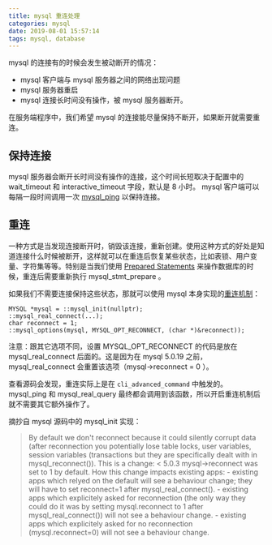 ```yaml
---
title: mysql 重连处理
categories: mysql
date: 2019-08-01 15:57:14
tags: mysql, database
---
```


mysql 的连接有的时候会发生被动断开的情况：

* mysql 客户端与 mysql 服务器之间的网络出现问题
* mysql 服务器重启
* mysql 连接长时间没有操作，被 mysql 服务器断开。

在服务端程序中，我们希望 mysql 的连接能尽量保持不断开，如果断开就需要重连。
<!--more-->

## 保持连接

mysql 服务器会断开长时间没有操作的连接，这个时间长短取决于配置中的 wait_timeout 和 interactive_timeout 字段，默认是 8 小时。
mysql 客户端可以每隔一段时间调用一次 [mysql_ping][1] 以保持连接。

## 重连

一种方式是当发现连接断开时，销毁该连接，重新创建。使用这种方式的好处是知道连接什么时候被断开，这样就可以在重连后恢复某些状态，比如表锁、用户变量、字符集等等。特别是当我们使用 [Prepared Statements][2] 来操作数据库的时候，重连后需要重新执行 mysql_stmt_prepare 。

如果我们不需要连接保持这些状态，那就可以使用 mysql 本身实现的[重连机制][3]：

    MYSQL *mysql = ::mysql_init(nullptr); 
    ::mysql_real_connect(...);
    char reconnect = 1;
    ::mysql_options(mysql, MYSQL_OPT_RECONNECT, (char *)&reconnect));

注意：跟其它选项不同，设置 MYSQL_OPT_RECONNECT 的代码是放在 mysql_real_connect 后面的。这是因为在 mysql 5.0.19 之前，mysql_real_connect 会重置该选项（mysql->reconnect = 0 ）。

查看源码会发现，重连实际上是在 `cli_advanced_command` 中触发的。 
mysql_ping 和 mysql_real_query 最终都会调用到该函数，所以开启重连机制后就不需要其它额外操作了。

摘抄自 mysql 源码中的 mysql_init 实现：
> By default we don't reconnect because it could silently corrupt data (after
reconnection you potentially lose table locks, user variables, session
variables (transactions but they are specifically dealt with in
mysql_reconnect()).
This is a change: < 5.0.3 mysql->reconnect was set to 1 by default.
How this change impacts existing apps:
\- existing apps which relyed on the default will see a behaviour change;
they will have to set reconnect=1 after mysql_real_connect().
\- existing apps which explicitely asked for reconnection (the only way they
could do it was by setting mysql.reconnect to 1 after mysql_real_connect())
will not see a behaviour change.
\- existing apps which explicitely asked for no reconnection
(mysql.reconnect=0) will not see a behaviour change.


  [1]: http://dev.mysql.com/doc/refman/5.6/en/mysql-ping.html
  [2]: http://dev.mysql.com/doc/refman/5.6/en/statement-caching.html
  [3]: http://dev.mysql.com/doc/refman/5.6/en/auto-reconnect.html
